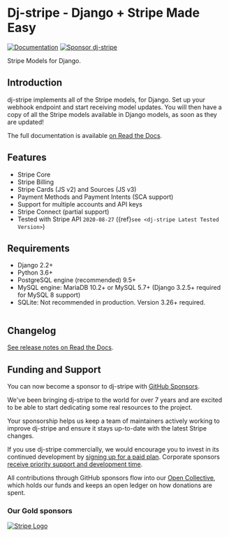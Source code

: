 <!-- DO NOT CHANGE TO RST SINCE GITHUB READS README.md CURRENTLY -->
# Dj-stripe - Django + Stripe Made Easy


[![Documentation](https://readthedocs.org/projects/dj-stripe/badge/)](https://dj-stripe.readthedocs.io/)
[![Sponsor dj-stripe](https://img.shields.io/static/v1?label=Sponsor&message=%E2%9D%A4&logo=GitHub)](https://github.com/sponsors/dj-stripe)

Stripe Models for Django.

## Introduction

dj-stripe implements all of the Stripe models, for Django. Set up your
webhook endpoint and start receiving model updates. You will then have
a copy of all the Stripe models available in Django models, as soon as
they are updated!

The full documentation is available [on Read the Docs](https://dj-stripe.readthedocs.io/).

## Features

-   Stripe Core
-   Stripe Billing
-   Stripe Cards (JS v2) and Sources (JS v3)
-   Payment Methods and Payment Intents (SCA support)
-   Support for multiple accounts and API keys
-   Stripe Connect (partial support)
-   Tested with Stripe API `2020-08-27` ({ref}`see <dj-stripe Latest Tested Version>`)

## Requirements

-   Django 2.2+
-   Python 3.6+
-   PostgreSQL engine (recommended) 9.5+
-   MySQL engine: MariaDB 10.2+ or MySQL 5.7+ (Django 3.2.5+ required for MySQL 8 support)
-   SQLite: Not recommended in production. Version 3.26+ required.



```{include} getting_started/installation.md
```

## Changelog

[See release notes on Read the Docs](https://dj-stripe.readthedocs.io/en/latest/history/2_5_0/).



## Funding and Support


You can now become a sponsor to dj-stripe with [GitHub Sponsors](https://github.com/sponsors/dj-stripe).

We've been bringing dj-stripe to the world for over 7 years and are excited to be able to start
dedicating some real resources to the project.

Your sponsorship helps us keep a team of maintainers actively working to improve dj-stripe and
ensure it stays up-to-date with the latest Stripe changes.

If you use dj-stripe commercially, we would encourage you to invest in its continued
development by [signing up for a paid plan](https://github.com/sponsors/dj-stripe).
Corporate sponsors [receive priority support and development time](project/support.md).

All contributions through GitHub sponsors flow into our
[Open Collective](https://opencollective.com/dj-stripe), which holds our funds and keeps
an open ledger on how donations are spent.

### Our Gold sponsors

<style>
img[alt="Stripe Logo"] {
    max-width: 250px;
}
</style>

[![Stripe Logo](./logos/stripe_blurple.svg)](https://stripe.com)
